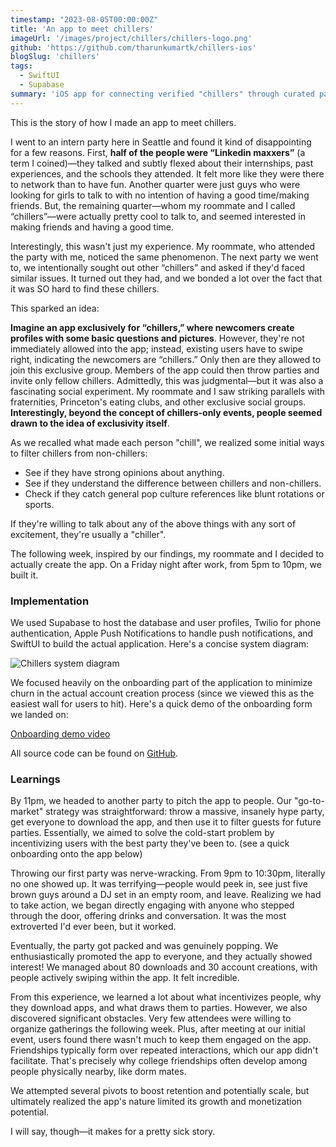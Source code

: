 ```yaml
---
timestamp: "2023-08-05T00:00:00Z"
title: 'An app to meet chillers'
imageUrl: '/images/project/chillers/chillers-logo.png'
github: 'https://github.com/tharunkumartk/chillers-ios'
blogSlug: 'chillers'
tags:
  - SwiftUI
  - Supabase
summary: 'iOS app for connecting verified "chillers" through curated parties and community-driven filtering, actually launched with great initial traction.'
---
```

This is the story of how I made an app to meet chillers.

I went to an intern party here in Seattle and found it kind of disappointing for a few reasons. First, **half of the people were “Linkedin maxxers”** (a term I coined)—they talked and subtly flexed about their internships, past experiences, and the schools they attended. It felt more like they were there to network than to have fun. Another quarter  were just guys who were looking for girls to talk to with no intention of having a good time/making friends. But, the remaining quarter—whom my roommate and I called “chillers”—were actually pretty cool to talk to, and seemed interested in making friends and having a good time.

Interestingly, this wasn't just my experience. My roommate, who attended the party with me, noticed the same phenomenon. The next party we went to, we intentionally sought out other “chillers” and asked if they'd faced similar issues. It turned out they had, and we bonded a lot over the fact that it was SO hard to find these chillers.

This sparked an idea:

**Imagine an app exclusively for “chillers,” where newcomers create profiles with some basic questions and pictures**. However, they're not immediately allowed into the app; instead, existing users have to swipe right, indicating the newcomers are “chillers.” Only then are they allowed to join this exclusive group. Members of the app could then throw parties and invite only fellow chillers. Admittedly, this was judgmental—but it was also a fascinating social experiment. My roommate and I saw striking parallels with fraternities, Princeton's eating clubs, and other exclusive social groups. **Interestingly, beyond the concept of chillers-only events, people seemed drawn to the idea of exclusivity itself**.

As we recalled what made each person "chill", we realized some initial ways to filter chillers from non-chillers:

* See if they have strong opinions about anything.
* See if they understand the difference between chillers and non-chillers.
* Check if they catch general pop culture references like blunt rotations or sports.

If they're willing to talk about any of the above things with any sort of excitement, they're usually a "chiller". 

The following week, inspired by our findings, my roommate and I decided to actually create the app. On a Friday night after work, from 5pm to 10pm, we built it. 

### Implementation 

We used Supabase to host the database and user profiles, Twilio for phone authentication, Apple Push Notifications to handle push notifications, and SwiftUI to build the actual application. Here's a concise system diagram:

![Chillers system diagram](/images/project/chillers/chillers-sys-diagram.png)

We focused heavily on the onboarding part of the application to minimize churn in the actual account creation process (since we viewed this as the easiest wall for users to hit). Here's a quick demo of the onboarding form we landed on:


[Onboarding demo video](https://ydfksaipdlqazgcsrdlm.supabase.co/storage/v1/object/public/demo-videos/chillers-demo.mp4)

All source code can be found on [GitHub](https://github.com/tharunkumartk/chillers-ios).


### Learnings

By 11pm, we headed to another party to pitch the app to people. Our "go-to-market" strategy was straightforward: throw a massive, insanely hype party, get everyone to download the app, and then use it to filter guests for future parties. Essentially, we aimed to solve the cold-start problem by incentivizing users with the best party they've been to. (see a quick onboarding onto the app below)


Throwing our first party was nerve-wracking. From 9pm to 10:30pm, literally no one showed up. It was terrifying—people would peek in, see just five brown guys around a DJ set in an empty room, and leave. Realizing we had to take action, we began directly engaging with anyone who stepped through the door, offering drinks and conversation. It was the most extroverted I'd ever been, but it worked.

Eventually, the party got packed and was genuinely popping. We enthusiastically promoted the app to everyone, and they actually showed interest! We managed about 80 downloads and 30 account creations, with people actively swiping within the app. It felt incredible.

From this experience, we learned a lot about what incentivizes people, why they download apps, and what draws them to parties. However, we also discovered significant obstacles. Very few attendees were willing to organize gatherings the following week. Plus, after meeting at our initial event, users found there wasn't much to keep them engaged on the app. Friendships typically form over repeated interactions, which our app didn't facilitate. That's precisely why college friendships often develop among people physically nearby, like dorm mates.

We attempted several pivots to boost retention and potentially scale, but ultimately realized the app's nature limited its growth and monetization potential.

I will say, though—it makes for a pretty sick story.
